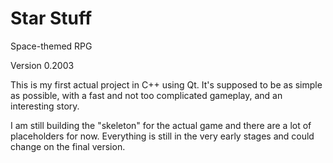 # Star Stuff
Space-themed RPG

Version 0.2003

This is my first actual project in C++ using Qt. 
It's supposed to be as simple as possible, with a fast and not too complicated gameplay, and an interesting story.

I am still building the "skeleton" for the actual game and there are a lot of placeholders for now. 
Everything is still in the very early stages and could change on the final version.
